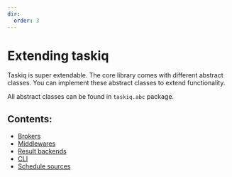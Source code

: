```yaml
---
dir:
  order: 3
---
```


# Extending taskiq

Taskiq is super extendable. The core library comes with different abstract classes.
You can implement these abstract classes to extend functionality.

All abstract classes can be found in `taskiq.abc` package.

## Contents:

- [Brokers](./broker.md)
- [Middlewares](./middleware.md)
- [Result backends](./resutl-backend.md)
- [CLI](./cli.md)
- [Schedule sources](./schedule-sources.md)
